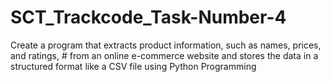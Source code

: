 # SCT_Trackcode_Task-Number-4
Create a program that extracts product information, such as names, prices, and ratings, # from an online e-commerce website and stores the data in a structured format like a CSV file using Python Programming 
